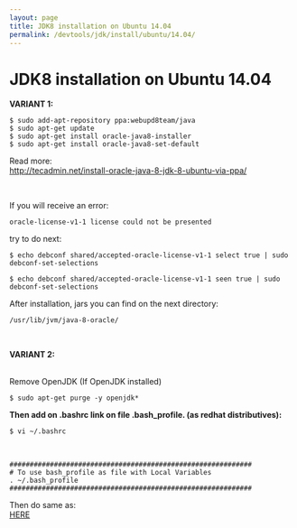 ```yaml
---
layout: page
title: JDK8 installation on Ubuntu 14.04
permalink: /devtools/jdk/install/ubuntu/14.04/
---
```


# JDK8 installation on Ubuntu 14.04

**VARIANT 1:**

    $ sudo add-apt-repository ppa:webupd8team/java
    $ sudo apt-get update
    $ sudo apt-get install oracle-java8-installer
    $ sudo apt-get install oracle-java8-set-default

Read more:  
http://tecadmin.net/install-oracle-java-8-jdk-8-ubuntu-via-ppa/

<br/>

If you will receive an error:

    oracle-license-v1-1 license could not be presented

try to do next:

    $ echo debconf shared/accepted-oracle-license-v1-1 select true | sudo debconf-set-selections

    $ echo debconf shared/accepted-oracle-license-v1-1 seen true | sudo debconf-set-selections

After installation, jars you can find on the next directory:

    /usr/lib/jvm/java-8-oracle/

<br/>

**VARIANT 2:**

<br/>
Remove OpenJDK (If OpenJDK installed)<br/>

    $ sudo apt-get purge -y openjdk*

**Then add on .bashrc link on file .bash_profile.
(as redhat distributives):**

    $ vi ~/.bashrc

<br/>

    ############################################################
    # To use bash_profile as file with Local Variables
    . ~/.bash_profile
    ############################################################

Then do same as:<br/>
<a href="/devtools/jdk/install/centos/7/">HERE</a>
